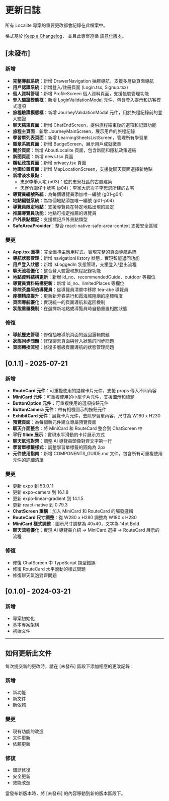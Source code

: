 # 更新日誌

所有 Localite 專案的重要更改都會記錄在此檔案中。

格式基於 [Keep a Changelog](https://keepachangelog.com/zh-TW/1.0.0/)，
並且此專案遵循 [語意化版本](https://semver.org/lang/zh-TW/)。

## [未發布]

### 新增
- **完整導航系統**：新增 DrawerNavigation 抽屜導航，支援多層級頁面導航
- **用戶認證系統**：新增登入/註冊頁面 (Login.tsx, Signup.tsx)
- **個人資料管理**：新增 ProfileScreen 個人資料頁面，支援帳號管理功能
- **登入驗證模態框**：新增 LoginValidationModal 元件，包含登入提示和訪客模式選項
- **旅程驗證模態框**：新增 JourneyValidationModal 元件，用於旅程記錄前的登入驗證
- **聊天結束頁面**：新增 ChatEndScreen，提供旅程結束後的選項和記錄功能
- **旅程主頁面**：新增 JourneyMainScreen，展示用戶的旅程記錄
- **學習單列表頁面**：新增 LearningSheetsListScreen，管理所有學習單
- **徽章系統頁面**：新增 BadgeScreen，展示用戶成就徽章
- **關於頁面**：新增 AboutLocalite 頁面，包含新聞和隱私政策連結
- **新聞頁面**：新增 news.tsx 頁面
- **隱私政策頁面**：新增 privacy.tsx 頁面
- **地圖位置頁面**：新增 MapLocationScreen，支援從聊天頁面選擇新地點
- **新增淡水景點**：
  - 忠寮李舉人宅 (p03)：位於忠寮社區的古厝建築
  - 忠寮竹圍仔十號宅 (p04)：李家大房次子李懋恩所建的古宅
- **導覽員編號系統**：為每個導覽員添加唯一編號 (g01-g04)
- **地點編號系統**：為每個地點添加唯一編號 (p01-p04)
- **導覽員限定地點**：支援導覽員在特定地點出現的設定
- **推薦導覽員功能**：地點可指定推薦的導覽員
- **戶外景點標記**：支援標記戶外景點類型
- **SafeAreaProvider**：整合 react-native-safe-area-context 支援安全區域

### 變更
- **App.tsx 重構**：完全重構主應用程式，實現完整的頁面導航系統
- **導航狀態管理**：新增 navigationHistory 狀態，實現智能返回功能
- **用戶登入狀態**：新增 isLoggedIn 狀態管理，支援登入/登出流程
- **聊天流程優化**：整合登入驗證和旅程記錄功能
- **地點資料結構更新**：新增 id_no、recommendedGuide、outdoor 等欄位
- **導覽員資料結構更新**：新增 id_no、limitedPlaces 等欄位
- **移除茶農阿伯導覽員**：從導覽員清單中移除 tea-abe 導覽員
- **座標精度提升**：更新新芳春茶行和霞海城隍廟的座標精度
- **頁面導航優化**：實現統一的頁面導航和返回機制
- **狀態重置機制**：在選擇新地點或導覽員時自動重置相關狀態

### 修復
- **導航歷史管理**：修復抽屜導航頁面的返回邏輯問題
- **狀態同步問題**：修復聊天頁面與登入狀態的同步問題
- **頁面轉換流程**：修復多層級頁面導航的狀態管理問題

## [0.1.1] - 2025-07-21

### 新增
- **RouteCard 元件**：可重複使用的路線卡片元件，支援 props 傳入不同內容
- **MiniCard 元件**：可重複使用的小型卡片元件，支援圖示和標題
- **ButtonOption 元件**：可重複使用的選項按鈕元件
- **ButtonCamera 元件**：帶有相機圖示的按鈕元件
- **ExhibitCard 元件**：展覽卡片元件，去除學習單內容，尺寸為 W180 x H230
- **預覽頁面**：為每個新元件建立專屬預覽頁面
- **聊天介面整合**：將 MiniCard 和 RouteCard 整合到 ChatScreen 中
- **平行 Slide 展示**：實現水平滑動的卡片展示方式
- **聊天氣泡對齊**：調整 AI 導覽員頭像對齊文字第一行
- **學習單標籤樣式**：調整學習單標籤的圓角為 2px
- **元件使用指南**：新增 COMPONENTS_GUIDE.md 文件，包含所有可重複使用元件的詳細清單

### 變更
- 更新 expo 到 53.0.11
- 更新 expo-camera 到 16.1.8
- 更新 expo-linear-gradient 到 14.1.5
- 更新 react-native 到 0.79.3
- **ChatScreen 重構**：加入 MiniCard 和 RouteCard 的觸發邏輯
- **RouteCard 尺寸調整**：從 W280 x H280 調整為 W180 x H280
- **MiniCard 樣式調整**：圖示尺寸調整為 40x40，文字為 14pt Bold
- **聊天流程優化**：實現 AI 導覽員介紹 → MiniCard 選擇 → RouteCard 展示的流程

### 修復
- 修復 ChatScreen 中 TypeScript 類型錯誤
- 修復 RouteCard 水平滾動的樣式問題
- 修復聊天氣泡對齊問題

## [0.1.0] - 2024-03-21

### 新增
- 專案初始化
- 基本專案架構
- 初始文件

---

## 如何更新此文件

每次提交新的更改時，請在 [未發布] 區段下添加相應的更改記錄：

### 新增
- 新功能
- 新文件
- 新依賴

### 變更
- 現有功能的改進
- 文件更新
- 依賴更新

### 修復
- 錯誤修復
- 安全更新
- 效能改進

當發布新版本時，將 [未發布] 的內容移動到新的版本區段下。 